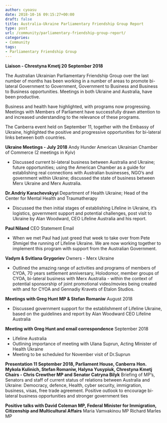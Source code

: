 ```yaml
---
author: cyoasu
date: 2018-10-16 09:15:27+00:00
draft: false
title: Australia-Ukraine Parliamentary Friendship Group Report
type: post
url: /community/parliamentary-friendship-group-report/
categories:
- Community
tags:
- Parliamentary Friendship Group
---
```


**Liaison - Chrestyna Kmetj
20 September 2018**

The Australian Ukrainian Parliamentary Friendship Group over the last number of months has been working in a number of areas to promote bi-lateral Government to Government, Government to Business and Business to Business opportunities.
Meetings in both Ukraine and Australia, have been productive.

Business and health have highlighted, with programs now progressing. Meetings with Members of Parliament have successfully drawn attention to and increased understanding to the relevance of these programs.

The Canberra event held on September 11, together with the Embassy of Ukraine, highlighted the positive and progressive opportunities for bi-lateral links between both countries.

**Ukraine Meetings - July 2018**
Andy Hunder
American Ukrainian Chamber of Commerce
(2 meetings in Kyiv)
- Discussed current bi-lateral business between Australia and Ukraine; future opportunities; using the American Chamber as a guide for establishing real connections with Australian businesses, NGO’s and government within Ukraine; discussed the state of business between Merx Ukraine and Merx Australia.

**Dr.Andriy Karachevskyyi**
Department of Health Ukraine; Head of the Center for Mental Health and Traumatherapy
- Discussed the then initial stages of establishing Lifeline in Ukraine, it’s logistics, government support and potential challenges, post visit to Ukraine by Alan Woodward, CEO Lifeline Australia and his report.

**Paul Niland**
CEO Statement Email
- When we met Paul had just greed that week to take over from Pete Shmigel the running of Lifeline Ukraine. We are now working together to implement this program with support from the Australian Government.

**Vadym & Svitlana Grygoriev**
Owners - Merx Ukraine
- Outlined the amazing range of activities and programs of members of CYOA, 70 years settlement anniversary, Holodomor, member groups of CYOA, bi-lateral business with Merx Australia - within the context of potential sponsorship of joint promotional video/movies being created with and for CYOA and Gennadiy Kravets of Etalon Studios.

**Meetings with Greg Hunt MP & Stefan Romaniw**
August 2018
- Discussed government support for the establishment of Lifeline Ukraine, based on the guidelines and report by Alan Woodward CEO Lifeline Australia

**Meeting with Greg Hunt and email correspondence**
September 2018
- Lifeline Australia
- Outlining importance of meeting with Ulana Suprun, Acting Minister of Health Ukraine
- Meeting to be scheduled for November visit of Dr.Suprun

**Presentation 11 September 2018, Parliament House, Canberra**
**Hon. Mykola Kulinich, Stefan Romaniw, Halyna Yusypiuk, Chrestyna Kmetj**
**Chairs - Chris Crewther MP and Senator Catryna Bilyk**
Briefing of MP’s, Senators and staff of current status of relations between Australia and Ukraine:
Democracy, defence, Health, cyber security, immigration, business, visas, free trade agreement.
Positive outlook to encourage bi-lateral business opportunities and stronger government ties

**Positive talks with David Coleman MP, Federal Minister for Immigration, Citizenship and Multicultural Affairs**
Maria Vamvakinou MP
Richard Marles MP
